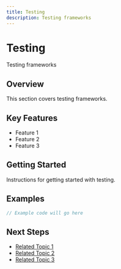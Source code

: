 ```yaml
---
title: Testing
description: Testing frameworks
---
```


# Testing

Testing frameworks

## Overview

This section covers testing frameworks.

## Key Features

- Feature 1
- Feature 2
- Feature 3

## Getting Started

Instructions for getting started with testing.

## Examples

```javascript
// Example code will go here
```

## Next Steps

- [Related Topic 1](#)
- [Related Topic 2](#)
- [Related Topic 3](#)
